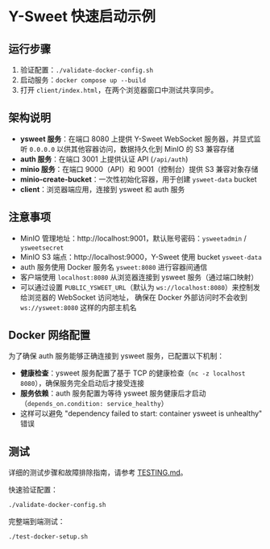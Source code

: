 # Y-Sweet 快速启动示例

## 运行步骤
1. 验证配置：`./validate-docker-config.sh`
2. 启动服务：`docker compose up --build`
3. 打开 `client/index.html`，在两个浏览器窗口中测试共享同步。

## 架构说明
- **ysweet 服务**：在端口 8080 上提供 Y-Sweet WebSocket 服务器，并显式监听 `0.0.0.0` 以供其他容器访问，数据持久化到 MinIO 的 S3 兼容存储
- **auth 服务**：在端口 3001 上提供认证 API (`/api/auth`)
- **minio 服务**：在端口 9000（API）和 9001（控制台）提供 S3 兼容对象存储
- **minio-create-bucket**：一次性初始化容器，用于创建 `ysweet-data` bucket
- **client**：浏览器端应用，连接到 ysweet 和 auth 服务

## 注意事项
- MinIO 管理地址：http://localhost:9001，默认账号密码：`ysweetadmin` / `ysweetsecret`
- MinIO S3 端点：http://localhost:9000，Y-Sweet 使用 bucket `ysweet-data`
- auth 服务使用 Docker 服务名 `ysweet:8080` 进行容器间通信
- 客户端使用 `localhost:8080` 从浏览器连接到 ysweet 服务（通过端口映射）
- 可以通过设置 `PUBLIC_YSWEET_URL`（默认为 `ws://localhost:8080`）来控制发给浏览器的 WebSocket 访问地址，
  确保在 Docker 外部访问时不会收到 `ws://ysweet:8080` 这样的内部主机名

## Docker 网络配置
为了确保 auth 服务能够正确连接到 ysweet 服务，已配置以下机制：
- **健康检查**：ysweet 服务配置了基于 TCP 的健康检查（`nc -z localhost 8080`），确保服务完全启动后才接受连接
- **服务依赖**：auth 服务配置为等待 ysweet 服务健康后才启动（`depends_on.condition: service_healthy`）
- 这样可以避免 "dependency failed to start: container ysweet is unhealthy" 错误

## 测试
详细的测试步骤和故障排除指南，请参考 [TESTING.md](TESTING.md)。

快速验证配置：
```bash
./validate-docker-config.sh
```

完整端到端测试：
```bash
./test-docker-setup.sh
```

